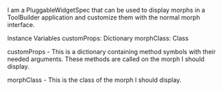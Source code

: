 I am a PluggableWidgetSpec that can be used to display morphs in a ToolBuilder application and customize them with the normal morph interface.

Instance Variables
	customProps:		Dictionary
	morphClass:		Class

customProps
	- This is a dictionary containing method symbols with their needed arguments. These methods are called on the morph I should display.

morphClass
	- This is the class of the morph I should display.
